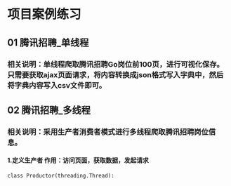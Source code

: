 # 项目案例练习
## 01 腾讯招聘_单线程
### 相关说明：单线程爬取腾讯招聘Go岗位前100页，进行可视化保存。只需要获取ajax页面请求，将内容转换成json格式写入字典中，然后将字典内容写入csv文件即可。
## 02 腾讯招聘_多线程
### 相关说明：采用生产者消费者模式进行多线程爬取腾讯招聘岗位信息。
#### 1.定义生产者 作用：访问页面，获取数据，发起请求
    class Productor(threading.Thread):
